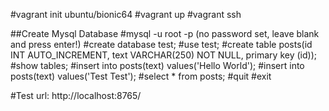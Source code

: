 #vagrant init ubuntu/bionic64
#vagrant up
#vagrant ssh

##Create Mysql Database 
#mysql -u root -p (no password set, leave blank and press enter!)
#create database test;
#use test;
#create table posts(id INT AUTO_INCREMENT, text VARCHAR(250) NOT NULL, primary key (id));
#show tables;
#insert into posts(text) values('Hello World');
#insert into posts(text) values('Test Test');
#select * from posts;
#quit
#exit

#Test url: http://localhost:8765/

